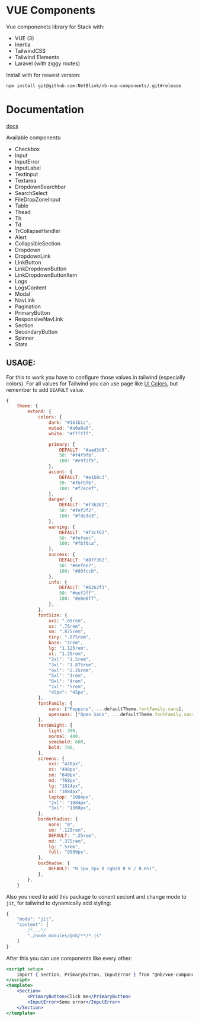 # VUE Components

Vue componenets library for Stack with:

-   VUE (3)
-   Inertia
-   TailwindCSS
-   Tailwind Elements
-   Laravel (with ziggy routes)

Install with for newest version:

```bash
npm install git@github.com:NetBlink/nb-vue-components/.git#release
```

# Documentation

[docs](https://NetBlink.github.io/nb-vue-components/)

Available components:

-   Checkbox
-   Input
-   InputError
-   InputLabel
-   TextInput
-   Textarea
-   DropdownSearchbar
-   SearchSelect
-   FileDropZoneInput
-   Table
-   Thead
-   Th
-   Td
-   TrCollapseHandler
-   Alert
-   CollapsibleSection
-   Dropdown
-   DropdownLink
-   LinkButton
-   LinkDropdownButton
-   LinkDropdownButtonItem
-   Logs
-   LogsContent
-   Modal
-   NavLink
-   Pagination
-   PrimaryButton
-   ResponsiveNavLink
-   Section
-   SecondaryButton
-   Spinner
-   Stats

## USAGE:

For this to work you have to configure those values in tailwind (especially colors). For all values for Tailwind you can use page like [UI Colors](https://uicolors.app/create), but remember to add `DEAFULT` value.

```js
{
    theme: {
        extend: {
            colors: {
                dark: "#161b1c",
                muted: "#a0a0a0",
                white: "#ffffff",

                primary: {
                    DEFAULT: "#aad3d9",
                    50: "#f4f9fb",
                    100: "#e9f2f5",
                },
                accent: {
                    DEFAULT: "#e1b8c3",
                    50: "#fbf5f6",
                    100: "#f7ecef",
                },
                danger: {
                    DEFAULT: "#f36262",
                    50: "#fef2f2",
                    100: "#fde3e3",
                },
                warning: {
                    DEFAULT: "#f3cf62",
                    50: "#fefaec",
                    100: "#fbf0ca",
                },
                success: {
                    DEFAULT: "#87f362",
                    50: "#eefee7",
                    100: "#d9fccb",
                },
                info: {
                    DEFAULT: "#6262f3",
                    50: "#eef2ff",
                    100: "#e0e6ff",
                },
            },
            fontSize: {
                xxs: ".65rem",
                xs: ".75rem",
                sm: ".875rem",
                tiny: ".875rem",
                base: "1rem",
                lg: "1.125rem",
                xl: "1.25rem",
                "2xl": "1.5rem",
                "3xl": "1.875rem",
                "4xl": "2.25rem",
                "5xl": "3rem",
                "6xl": "4rem",
                "7xl": "5rem",
                "45px": "45px",
            },
            fontFamily: {
                sans: ["Poppins", ...defaultTheme.fontFamily.sans],
                opensans: ["Open Sans", ...defaultTheme.fontFamily.sans],
            },
            fontWeight: {
                light: 300,
                normal: 400,
                semibold: 600,
                bold: 700,
            },
            screens: {
                xxs: "410px",
                xs: "490px",
                sm: "640px",
                md: "768px",
                lg: "1024px",
                xl: "1084px",
                laptop: "1084px",
                "2xl": "1084px",
                "3xl": "1360px",
            },
            borderRadius: {
                none: "0",
                sm: ".125rem",
                DEFAULT: ".25rem",
                md: ".375rem",
                lg: ".5rem",
                full: "9999px",
            },
            boxShadow: {
                DEFAULT: "0 1px 2px 0 rgb(0 0 0 / 0.05)",
            },
        },
    }
```

Also you need to add this package to conent seciont and change mode to `jit`, for tailwind to dynamically add styling:

```js
{
    "mode": "jit",
    "content": [
        /*...*/
        "./node_modules/@nb/**/*.js"
    ]
}
```

After this you can use components like every other:

```jsx
<script setup>
    import { Section, PrimaryButton, InputError } from "@nb/vue-components";
</script>
<template>
    <Section>
        <PrimaryButton>Click me</PrimaryButton>
        <InputError>Some error</InputError>
    </Section>
</template>
```
